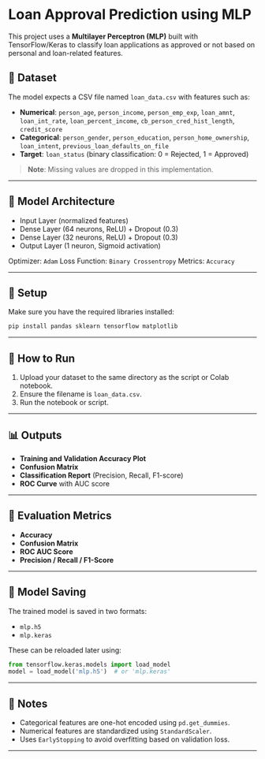 # Loan Approval Prediction using MLP

This project uses a **Multilayer Perceptron (MLP)** built with TensorFlow/Keras to classify loan applications as approved or not based on personal and loan-related features.

## 📁 Dataset

The model expects a CSV file named `loan_data.csv` with features such as:

* **Numerical**: `person_age`, `person_income`, `person_emp_exp`, `loan_amnt`, `loan_int_rate`, `loan_percent_income`, `cb_person_cred_hist_length`, `credit_score`
* **Categorical**: `person_gender`, `person_education`, `person_home_ownership`, `loan_intent`, `previous_loan_defaults_on_file`
* **Target**: `loan_status` (binary classification: 0 = Rejected, 1 = Approved)

> **Note**: Missing values are dropped in this implementation.

---

## 🧠 Model Architecture

* Input Layer (normalized features)
* Dense Layer (64 neurons, ReLU) + Dropout (0.3)
* Dense Layer (32 neurons, ReLU) + Dropout (0.3)
* Output Layer (1 neuron, Sigmoid activation)

Optimizer: `Adam`
Loss Function: `Binary Crossentropy`
Metrics: `Accuracy`

---

## 🔧 Setup

Make sure you have the required libraries installed:

```bash
pip install pandas sklearn tensorflow matplotlib
```

---

## 🚀 How to Run

1. Upload your dataset to the same directory as the script or Colab notebook.
2. Ensure the filename is `loan_data.csv`.
3. Run the notebook or script.

---

## 📊 Outputs

* **Training and Validation Accuracy Plot**
* **Confusion Matrix**
* **Classification Report** (Precision, Recall, F1-score)
* **ROC Curve** with AUC score

---

## 🧪 Evaluation Metrics

* **Accuracy**
* **Confusion Matrix**
* **ROC AUC Score**
* **Precision / Recall / F1-Score**

---

## 💾 Model Saving

The trained model is saved in two formats:

* `mlp.h5`
* `mlp.keras`

These can be reloaded later using:

```python
from tensorflow.keras.models import load_model
model = load_model('mlp.h5')  # or 'mlp.keras'
```

---

## 📌 Notes

* Categorical features are one-hot encoded using `pd.get_dummies`.
* Numerical features are standardized using `StandardScaler`.
* Uses `EarlyStopping` to avoid overfitting based on validation loss.

---

